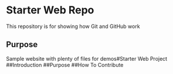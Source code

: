 # Starter Web Repo

This repository is for showing how Git and GitHub work

## Purpose

Sample website with plenty of files for demos#Starter Web Project
##Introduction
##Purpose
##How To Contribute
